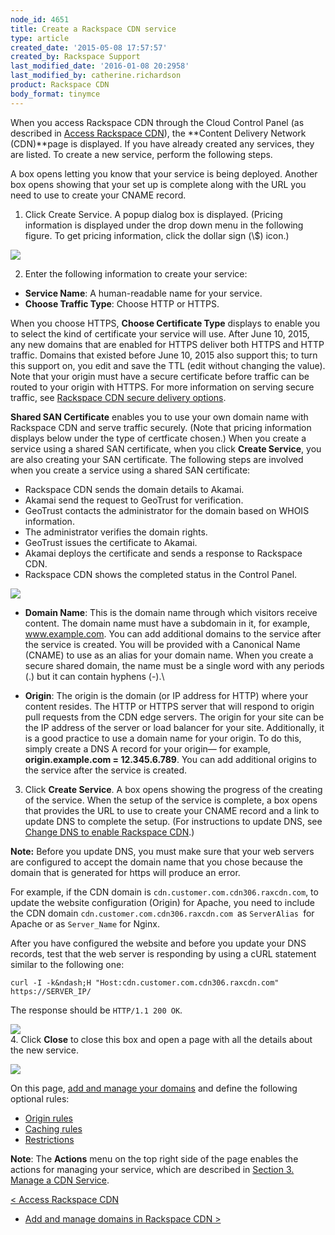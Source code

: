 ```yaml
---
node_id: 4651
title: Create a Rackspace CDN service
type: article
created_date: '2015-05-08 17:57:57'
created_by: Rackspace Support
last_modified_date: '2016-01-08 20:2958'
last_modified_by: catherine.richardson
product: Rackspace CDN
body_format: tinymce
---
```


When you access Rackspace CDN through the Cloud Control Panel (as
described in [Access Rackspace
CDN](https://www.rackspace.com/knowledge_center/article/access-rackspace-cdn)),
the **Content Delivery Network (CDN)**page is displayed. If you have
already created any services, they are listed. To create a new service,
perform the following steps.

A box opens letting you know that your service is being deployed.
Another box opens showing that your set up is complete along with the
URL you need to use to create your CNAME record.
1. Click Create Service. A popup dialog box is displayed. (Pricing
information is displayed under the drop down menu in the following
figure. To get pricing information, click the dollar sign (\\\$) icon.)

![](/knowledge_center/sites/default/files/field/image/Screen%20Shot%202015-12-15%20at%201.29.00%20PM.png)  
 
2. Enter the following information to create your service:

-   **Service Name**: A human-readable name for your service.
-   **Choose Traffic Type**: Choose HTTP or HTTPS.

When you choose HTTPS, **Choose Certificate Type** displays to enable
you to select the kind of certificate your service will use. After June
10, 2015, any new domains that are enabled for HTTPS deliver both HTTPS
and HTTP traffic. Domains that existed before June 10, 2015 also support
this; to turn this support on, you edit and save the TTL (edit without
changing the value). Note that your origin must have a secure
certificate before traffic can be routed to your origin with HTTPS. For
more information on serving secure traffic, see [Rackspace CDN secure
delivery
options](https://admin.rackspace.com/knowledge_center/article/rackspace-cdn-secure-delivery-options).

**Shared SAN Certificate** enables you to use your own domain name with
Rackspace CDN and serve traffic securely. (Note that pricing information
displays below under the type of certficate chosen.) When you create a
service using a shared SAN certificate, when you click **Create
Service**, you are also creating your SAN certificate. The following
steps are involved when you create a service using a shared SAN
certificate:

-   Rackspace CDN sends the domain details to Akamai.
-   Akamai send the request to GeoTrust for verification.
-   GeoTrust contacts the administrator for the domain based on WHOIS
    information.
-   The administrator verifies the domain rights.
-   GeoTrust issues the certificate to Akamai.
-   Akamai deploys the certificate and sends a response to Rackspace
    CDN.
-   Rackspace CDN shows the completed status in the Control Panel.

![](/knowledge_center/sites/default/files/field/image/Screen%20Shot%202015-12-16%20at%201.34.40%20PM.png)

-   **Domain Name**: This is the domain name through which visitors
    receive content. The domain name must have a subdomain in it, for
    example, www.example.com. You can add additional domains to the
    service after the service is created. You will be provided with a
    Canonical Name (CNAME) to use as an alias for your domain name. When
    you create a secure shared domain, the name must be a single word
    with any periods (.) but it can contain hyphens (-).\
      
-   **Origin**: The origin is the domain (or IP address for HTTP) where
    your content resides. The HTTP or HTTPS server that will respond to
    origin pull requests from the CDN edge servers. The origin for your
    site can be the IP address of the server or load balancer for your
    site. Additionally, it is a good practice to use a domain name for
    your origin. To do this, simply create a DNS A record for your
    origin&mdash; for example, **origin.example.com = 12.345.6.789**. You can
    add additional origins to the service after the service is created.
     
3.  Click **Create Service**. A box opens showing the progress of the
creating of the service. When the setup of the service is complete, a
box opens that provides the URL to use to create your CNAME record and a
link to update DNS to complete the setup. (For instructions to update
DNS, see [Change DNS to enable Rackspace
CDN](http://www.rackspace.com/knowledge_center/article/change-dns-to-enable-rackspace-cdn).)

**Note:** Before you update DNS, you must make sure that your web
servers are configured to accept the domain name that you chose because
the domain that is generated for https will produce an error. 

For example, if the CDN domain is `cdn.customer.com.cdn306.raxcdn.com`,
to update the website configuration (Origin) for Apache, you need to
include the CDN domain `cdn.customer.com.cdn306.raxcdn.com `as
`ServerAlias `for Apache or as `Server_Name` for Nginx.

After you have configured the website and before you update your DNS
records, test that the web server is responding by using a cURL
statement similar to the following one:

    curl -I -k&ndash;H "Host:cdn.customer.com.cdn306.raxcdn.com" https://SERVER_IP/

The response should be `HTTP/1.1 200 OK`.

![](/knowledge_center/sites/default/files/field/image/Screen%20Shot%202015-07-14%20at%203.54.30%20PM.png)   
4.  Click **Close** to close this box and open a page with all the
details about the new service.

![](/knowledge_center/sites/default/files/field/image/Screen%20Shot%202015-12-16%20at%201.43.03%20PM.png)

On this page, [add and manage your
domains](https://www.rackspace.com/knowledge_center/article/add-and-manage-domains-in-rackspace-cdn)
and define the following optional rules:

-   [Origin
    rules](https://www.rackspace.com/knowledge_center/article/work-with-origins-and-origin-rules-in-rackspace-cdn)
-   [Caching
    rules](https://www.rackspace.com/knowledge_center/article/create-and-manage-caching-rules-in-rackspace-cdn)
-   [Restrictions](https://www.rackspace.com/knowledge_center/article/create-and-manage-restrictions-in-rackspace-cdn)

**Note**: The **Actions** menu on the top right side of the page enables
the actions for managing your service, which are described in [Section
3. Manage a CDN
Service](https://www.rackspace.com/knowledge_center/article/rackspace-cdn-user-guide).

[\< Access Rackspace
CDN](https://www.rackspace.com/knowledge_center/article/access-rackspace-cdn)   
-    [Add and manage domains in Rackspace CDN
\>](https://www.rackspace.com/knowledge_center/article/add-and-manage-domains-in-rackspace-cdn)

 

